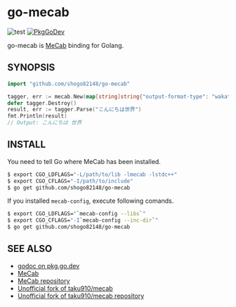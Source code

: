 # go-mecab

![test](https://github.com/shogo82148/go-mecab/workflows/test/badge.svg)
[![PkgGoDev](https://pkg.go.dev/badge/github.com/shogo82148/go-mecab)](https://pkg.go.dev/github.com/shogo82148/go-mecab)

go-mecab is [MeCab](http://taku910.github.io/mecab/) binding for Golang.

## SYNOPSIS

``` go
import "github.com/shogo82148/go-mecab"

tagger, err := mecab.New(map[string]string{"output-format-type": "wakati"})
defer tagger.Destroy()
result, err := tagger.Parse("こんにちは世界")
fmt.Println(result)
// Output: こんにちは 世界
```

## INSTALL

You need to tell Go where MeCab has been installed.

``` bash
$ export CGO_LDFLAGS="-L/path/to/lib -lmecab -lstdc++"
$ export CGO_CFLAGS="-I/path/to/include"
$ go get github.com/shogo82148/go-mecab
```

If you installed `mecab-config`, execute following comands.

``` bash
$ export CGO_LDFLAGS="`mecab-config --libs`"
$ export CGO_CFLAGS="-I`mecab-config --inc-dir`"
$ go get github.com/shogo82148/go-mecab
```

## SEE ALSO

- [godoc on pkg.go.dev](https://pkg.go.dev/github.com/shogo82148/go-mecab)
- [MeCab](http://taku910.github.io/mecab/)
- [MeCab repository](https://github.com/taku910/mecab)
- [Unofficial fork of taku910/mecab](https://shogo82148.github.io/mecab)
- [Unofficial fork of taku910/mecab repository](https://github.com/shogo82148/mecab)
